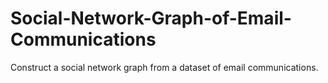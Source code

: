 # Social-Network-Graph-of-Email-Communications
Construct a social network graph from a dataset of email communications.
